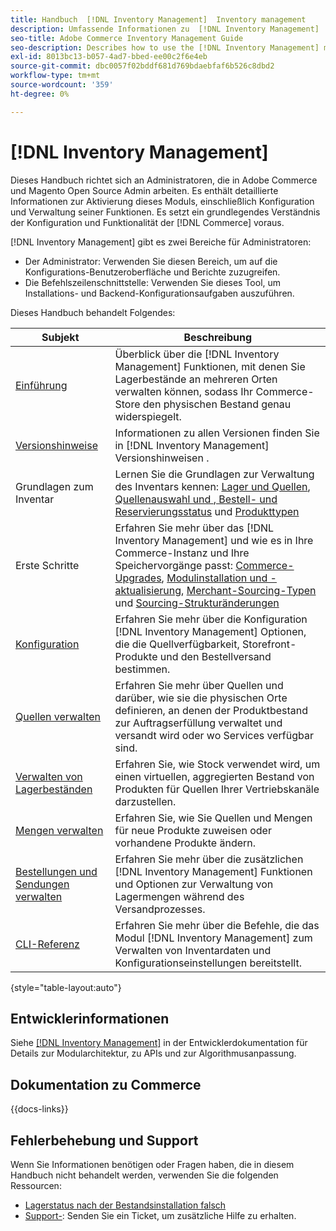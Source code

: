 ```yaml
---
title: Handbuch  [!DNL Inventory Management]  Inventory management
description: Umfassende Informationen zu  [!DNL Inventory Management]  für Adobe Commerce- und Magento Open Source-Administratoren, einschließlich Migration und Konfiguration.
seo-title: Adobe Commerce Inventory Management Guide
seo-description: Describes how to use the [!DNL Inventory Management] module in Adobe Commerce or Magento Open Source.
exl-id: 8013bc13-b057-4ad7-bbed-ee00c2f6e4eb
source-git-commit: dbc0057f02bddf681d769bdaebfaf6b526c8dbd2
workflow-type: tm+mt
source-wordcount: '359'
ht-degree: 0%

---
```


# [!DNL Inventory Management]

Dieses Handbuch richtet sich an Administratoren, die in Adobe Commerce und Magento Open Source Admin arbeiten. Es enthält detaillierte Informationen zur Aktivierung dieses Moduls, einschließlich Konfiguration und Verwaltung seiner Funktionen. Es setzt ein grundlegendes Verständnis der Konfiguration und Funktionalität der [!DNL Commerce] voraus.

[!DNL Inventory Management] gibt es zwei Bereiche für Administratoren:

- Der Administrator: Verwenden Sie diesen Bereich, um auf die Konfigurations-Benutzeroberfläche und Berichte zuzugreifen.
- Die Befehlszeilenschnittstelle: Verwenden Sie dieses Tool, um Installations- und Backend-Konfigurationsaufgaben auszuführen.

Dieses Handbuch behandelt Folgendes:

| Subjekt | Beschreibung |
| ------- | ----------- |
| [Einführung](introduction.md) | Überblick über die [!DNL Inventory Management] Funktionen, mit denen Sie Lagerbestände an mehreren Orten verwalten können, sodass Ihr Commerce-Store den physischen Bestand genau widerspiegelt. |
| [Versionshinweise](release-notes.md) | Informationen zu allen Versionen finden Sie in [!DNL Inventory Management] Versionshinweisen . |
| Grundlagen zum Inventar | Lernen Sie die Grundlagen zur Verwaltung des Inventars kennen: [Lager und Quellen](sources-stocks.md), [Quellenauswahl und ](selection-reservations.md) [, Bestell- und Reservierungsstatus](order-status.md) und [Produkttypen](product-types.md) |
| Erste Schritte | Erfahren Sie mehr über das [!DNL Inventory Management] und wie es in Ihre Commerce-Instanz und Ihre Speichervorgänge passt: [Commerce-Upgrades](migrate.md), [Modulinstallation und -aktualisierung](install-update.md), [Merchant-Sourcing-Typen](merchant-sourcing.md) und [Sourcing-Strukturänderungen](expand-restructure.md) |
| [Konfiguration](configuration.md) | Erfahren Sie mehr über die Konfiguration [!DNL Inventory Management] Optionen, die die Quellverfügbarkeit, Storefront-Produkte und den Bestellversand bestimmen. |
| [Quellen verwalten](sources-manage.md) | Erfahren Sie mehr über Quellen und darüber, wie sie die physischen Orte definieren, an denen der Produktbestand zur Auftragserfüllung verwaltet und versandt wird oder wo Services verfügbar sind. |
| [Verwalten von Lagerbeständen](stocks-manage.md) | Erfahren Sie, wie Stock verwendet wird, um einen virtuellen, aggregierten Bestand von Produkten für Quellen Ihrer Vertriebskanäle darzustellen. |
| [Mengen verwalten](quantities-manage.md) | Erfahren Sie, wie Sie Quellen und Mengen für neue Produkte zuweisen oder vorhandene Produkte ändern. |
| [Bestellungen und Sendungen verwalten](shipments.md) | Erfahren Sie mehr über die zusätzlichen [!DNL Inventory Management] Funktionen und Optionen zur Verwaltung von Lagermengen während des Versandprozesses. |
| [CLI-Referenz](cli.md) | Erfahren Sie mehr über die Befehle, die das Modul [!DNL Inventory Management] zum Verwalten von Inventardaten und Konfigurationseinstellungen bereitstellt. |

{style="table-layout:auto"}

## Entwicklerinformationen

Siehe [[!DNL Inventory Management]](https://developer.adobe.com/commerce/webapi/rest/inventory/) in der Entwicklerdokumentation für Details zur Modularchitektur, zu APIs und zur Algorithmusanpassung.

## Dokumentation zu Commerce

{{docs-links}}

## Fehlerbehebung und Support

Wenn Sie Informationen benötigen oder Fragen haben, die in diesem Handbuch nicht behandelt werden, verwenden Sie die folgenden Ressourcen:

- [Lagerstatus nach der Bestandsinstallation falsch](https://experienceleague.adobe.com/docs/commerce-knowledge-base/kb/troubleshooting/miscellaneous/stock-status-incorrect-after-magento-inventory-install.html?lang=de)
- [Support-](https://experienceleague.adobe.com/docs/commerce-knowledge-base/kb/help-center-guide/magento-help-center-user-guide.html?lang=de#submit-ticket): Senden Sie ein Ticket, um zusätzliche Hilfe zu erhalten.
